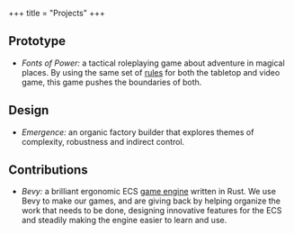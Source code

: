 +++
title = "Projects"
+++

## Prototype

* *Fonts of Power:* a tactical roleplaying game about adventure in magical places.
By using the same set of [rules](https://rules.fontsofpower.com/#/) for both the tabletop and video game, this game pushes the boundaries of both.

## Design

* *Emergence:* an organic factory builder that explores themes of complexity, robustness and indirect control.

## Contributions

* *Bevy:* a brilliant ergonomic ECS [game engine](https://bevyengine.org/) written in Rust.
We use Bevy to make our games, and are giving back by helping organize the work that needs to be done, designing innovative features for the ECS and steadily making the engine easier to learn and use.
